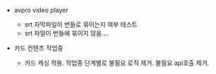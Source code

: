 

- avpro video player 
	- srt 자막파일이 번들로 묶이는지 여부 테스트
	- srt 파일이 번들에 묶이지 않음....


- 카드 컨텐츠 작업중 
	- 카드 캐싱 적용. 작업중 단계별로 불필요 로직 제거. 불필요 api호출 제거.